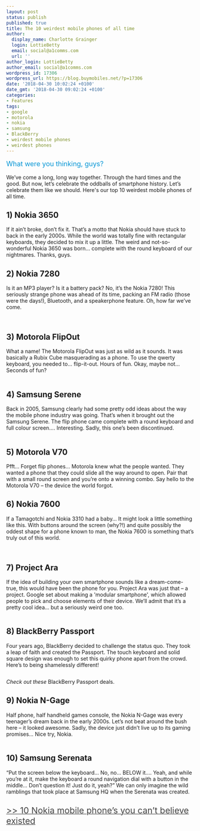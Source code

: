 ```yaml
---
layout: post
status: publish
published: true
title: The 10 weirdest mobile phones of all time
author:
  display_name: Charlotte Grainger
  login: LottieBetty
  email: social@a1comms.com
  url: ''
author_login: LottieBetty
author_email: social@a1comms.com
wordpress_id: 17306
wordpress_url: https://blog.buymobiles.net/?p=17306
date: '2018-04-30 10:02:24 +0100'
date_gmt: '2018-04-30 09:02:24 +0100'
categories:
- Features
tags:
- google
- motorola
- nokia
- samsung
- BlackBerry
- weirdest mobile phones
- weirdest phones
---
```

<p><span class="postStandFirst" style="color: #0896d5; line-height: 26px; font-size: 18px;">What were you thinking, guys?</span></p>
<p>We&rsquo;ve come a long, long way together. Through the hard times and the good. But now, let&rsquo;s celebrate the oddballs of smartphone history. Let&rsquo;s celebrate them like we should. Here's our top 10 weirdest mobile phones of all time.</p>
<h2>1) Nokia 3650</h2>
<p>If it ain&rsquo;t broke, don&rsquo;t fix it. That&rsquo;s a motto that Nokia should have stuck to back in the early 2000s. While the world was totally fine with rectangular keyboards, they decided to mix it up a little. The weird and not-so-wonderful Nokia 3650 was born&hellip; complete with the round keyboard of our nightmares. Thanks, guys.</p>
<h2><img class="aligncenter size-full wp-image-17310" src="https://lh3.googleusercontent.com/q9y0sQkB65j-UA5gYMtcujFyl08ynKVL8XV7roq7UfZh3QBjRN5ry43updXc6EpVIU5rVpEJxmoRmUgWHbOJZkK-=s0" alt="" />2) Nokia 7280</h2>
<p>Is it an MP3 player? Is it a battery pack? No, it&rsquo;s the Nokia 7280! This seriously strange phone was ahead of its time, packing an FM radio (those were the days!), Bluetooth, and a speakerphone feature. Oh, how far we&rsquo;ve come.</p>
<h2><img class="aligncenter size-full wp-image-17311" src="https://lh3.googleusercontent.com/_EeVVOpp7Eryx8p41NnX694YnprC0zzCxi5P9WrnAGqi9lLKDLh6f7P_cHue8jomdnRAfkVOtoDRkLS1M__Oy0kw=s0" alt="" /></h2>
<p><!--nextpage--></p>
<h2>3) Motorola FlipOut</h2>
<p>What a name! The Motorola FlipOut was just as wild as it sounds. It was basically a Rubix Cube masquerading as a phone. To use the qwerty keyboard, you needed to&hellip; flip-it-out. Hours of fun. Okay, maybe not... Seconds of fun?</p>
<p><img class="aligncenter size-full wp-image-17329" src="https://lh3.googleusercontent.com/Wb2x1G-GDjnfIH4h7KFaRW5zVwlNcaglCo_GHLuTbN3kjBMLi-fLyaie5VUEPomaDiZmoxyEaj8y_ik9SfqCwuw=s0" alt="" /></p>
<h2>4) Samsung Serene</h2>
<p>Back in 2005, Samsung clearly had some pretty odd ideas about the way the mobile phone industry was going. That&rsquo;s when it brought out the Samsung Serene. The flip phone came complete with a round keyboard and full colour screen&hellip;. Interesting. Sadly, this one&rsquo;s been discontinued.</p>
<p><img class="aligncenter size-full wp-image-17317" src="https://lh3.googleusercontent.com/pb_Fs6FhRLJYl_FDvrgeveuea7k69w3tJzsSIRIbbijA2NOabZHudvWx11IUYryIspAHlCie64I_ylgoQt888LXd6Q=s0" alt="" /></p>
<p><!--nextpage--></p>
<h2>5) Motorola V70</h2>
<p>Pfft&hellip; Forget flip phones&hellip; Motorola knew what the people wanted. They wanted a phone that they could slide all the way around to open. Pair that with a small round screen and you&rsquo;re onto a winning combo. Say hello to the Motorola V70 &ndash; the device the world forgot.</p>
<h2><img class="aligncenter size-full wp-image-17316" src="https://lh3.googleusercontent.com/Klk-z-PCmy_fNHXtfXDnBqMHQz_Euy-mmJrxi5CKpsrd5O1OGq6aCR_lTN15UoRXLr3bucTf4qlNa3QSjGA9od-8=s0" alt="" />6) Nokia 7600</h2>
<p>If a Tamagotchi and Nokia 3310 had a baby&hellip; It might look a little something like this. With buttons around the screen (why?!) and quite possibly the oddest shape for a phone known to man, the Nokia 7600 is something that&rsquo;s truly out of this world.</p>
<h2><img class="aligncenter size-full wp-image-17309" src="https://lh3.googleusercontent.com/wXM9hbJ81-2cJwfBpRFE2a-xV-1Vtb-0DlZHETvoVJzBmd90YDuif8fD1pKZU8gYaCjcRvUL9F95hQdzwkTNrzZt0w=s0" alt="" /></h2>
<p><!--nextpage--></p>
<h2>7) Project Ara</h2>
<p>If the idea of building your own smartphone sounds like a dream-come-true, this would have been the phone for you. Project Ara was just that &ndash;&nbsp;a project. Google set about making a 'modular smartphone', which allowed people to pick and choose elements of their device. We&rsquo;ll admit that it&rsquo;s a pretty cool idea... but a seriously weird one too.</p>
<p><img class="aligncenter size-full wp-image-17314" src="https://lh3.googleusercontent.com/k8C5og905iDH8uBZfzgz8SVhiChkgOaWxlhycNmcuzvaoDldCoO_SB1LE6-fC-fWhhNdVK0OcVmSC6gGlfEBk2p0=s0" alt="" /></p>
<h2>8) BlackBerry Passport</h2>
<p>Four years ago, BlackBerry decided to challenge the status quo. They took a leap of faith and created the Passport. The touch keyboard and solid square design was enough to set this quirky phone apart from the crowd. Here&rsquo;s to being shamelessly different!</p>
<p><img class="aligncenter size-full wp-image-17313" src="https://lh3.googleusercontent.com/yHCfdrVVwWH8VOUFCs4VKIwkeUzqWwx8R_6USt5Vy4qYRsotOT3rqf7zAA33urVYStqjrg50xbvo9ZY7DPOSrAeU=s0" alt="" /></p>
<p><em>Check out these</em>&nbsp;BlackBerry Passport deals.</p>
<p><!--nextpage--></p>
<h2>9) Nokia N-Gage</h2>
<p>Half phone, half handheld games console, the Nokia N-Gage was every teenager&rsquo;s dream back in the early 2000s. Let&rsquo;s not beat around the bush here &ndash; it looked awesome. Sadly, the device just didn&rsquo;t live up to its gaming promises&hellip; Nice try, Nokia.</p>
<p><img class="aligncenter size-full wp-image-17312" src="https://lh3.googleusercontent.com/CFnuYodbe-NtxPozO4l-fBQHCKAC_k6o55xVIopk2z-t_DqvZ6wYlK7ejCBycxJesaLbvdqOBrMGYJHAC8DN3Vhi=s0" alt="" /></p>
<h2>10) Samsung Serenata</h2>
<p>&ldquo;Put the screen below the keyboard&hellip; No, no&hellip; BELOW it&hellip;. Yeah, and while you&rsquo;re at it, make the keyboard a round navigation dial with a button in the middle&hellip; Don&rsquo;t question it! Just do it, yeah?&rdquo; We can only imagine the wild ramblings that took place at Samsung HQ when the Serenata was created.</p>
<p><img class="aligncenter size-full wp-image-17327" src="https://lh3.googleusercontent.com/tj_GAFo8aaka3hI0y3WGwX5d62U3f6ojuR9xZogIuNJehKHScCSiALBSrOYyvxAL-d16qZgo_kcUGbFd5Z1LgGM=s0" alt="" /></p>
<p><a href="https://blog.buymobiles.net/features/10-nokia-mobile-phones-you-cant-believe-existed" target="_blank" rel="noopener noreferrer"><span class="" style="font-size: 23px; color: #444444;">>>&nbsp;10 Nokia mobile phone&rsquo;s you can&rsquo;t believe existed</span></a></p>
